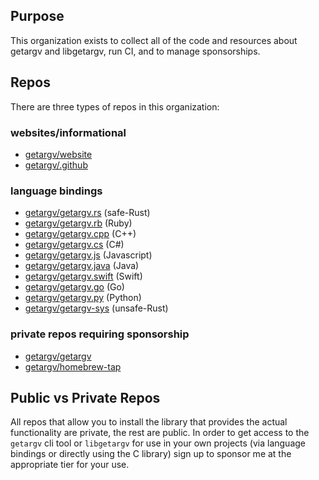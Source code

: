 ## Purpose

This organization exists to collect all of the code and resources about getargv and libgetargv, run CI, and to manage sponsorships.

## Repos

There are three types of repos in this organization:

### websites/informational
- [getargv/website](https://github.com/getargv/website)
- [getargv/.github](https://github.com/getargv/.github)

### language bindings
- [getargv/getargv.rs](https://github.com/getargv/getargv.rs) (safe-Rust)
- [getargv/getargv.rb](https://github.com/getargv/getargv.rb) (Ruby)
- [getargv/getargv.cpp](https://github.com/getargv/getargv.cpp) (C++)
- [getargv/getargv.cs](https://github.com/getargv/getargv.cs) (C#)
- [getargv/getargv.js](https://github.com/getargv/getargv.js) (Javascript)
- [getargv/getargv.java](https://github.com/getargv/getargv.java) (Java)
- [getargv/getargv.swift](https://github.com/getargv/getargv.swift) (Swift)
- [getargv/getargv.go](https://github.com/getargv/getargv.go) (Go)
- [getargv/getargv.py](https://github.com/getargv/getargv.py) (Python)
- [getargv/getargv-sys](https://github.com/getargv/getargv-sys) (unsafe-Rust)

### private repos requiring sponsorship
- [getargv/getargv](https://github.com/getargv/getargv)
- [getargv/homebrew-tap](https://github.com/getargv/homebrew-tap)

## Public vs Private Repos

All repos that allow you to install the library that provides the actual functionality are private, the rest are public. In order to get access to the `getargv` cli tool or `libgetargv` for use in your own projects (via language bindings or directly using the C library) sign up to sponsor me at the appropriate tier for your use.
